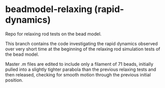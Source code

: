 # beadmodel-relaxing (rapid-dynamics)
Repo for relaxing rod tests on the bead model.

This branch contains the code investigating the rapid dynamics observed over very short time at the beginning of the relaxing rod simulation tests of the bead model.

Master .m files are edited to include only a filament of 71 beads, initially pulled into a slightly tighter parabola than the previous relaxing tests and then released, checking for smooth motion through the previous initial position. 
